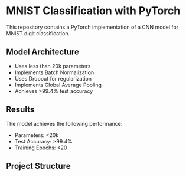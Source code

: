 # MNIST Classification with PyTorch

This repository contains a PyTorch implementation of a CNN model for MNIST digit classification.

## Model Architecture
- Uses less than 20k parameters
- Implements Batch Normalization
- Uses Dropout for regularization
- Implements Global Average Pooling
- Achieves >99.4% test accuracy

## Results
The model achieves the following performance:
- Parameters: <20k
- Test Accuracy: >99.4%
- Training Epochs: <20

## Project Structure